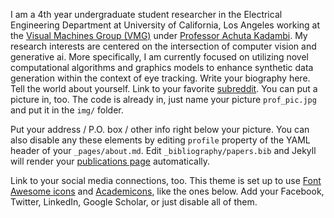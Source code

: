 I am a 4th year undergraduate student researcher in the Electrical Engineering Department at University of California, Los Angeles working at the [Visual Machines Group (VMG)](https://visual.ee.ucla.edu/) under [Professor Achuta Kadambi](https://www.ee.ucla.edu/achuta-kadambi/). My research interests are centered on the intersection of computer vision and generative ai. More specifically, I am currently focused on utilizing novel computational algorithms and graphics models to enhance synthetic data generation within the context of eye tracking. Write your biography here. Tell the world about yourself. Link to your favorite [subreddit](http://reddit.com). You can put a picture in, too. The code is already in, just name your picture `prof_pic.jpg` and put it in the `img/` folder.

Put your address / P.O. box / other info right below your picture. You can also disable any these elements by editing `profile` property of the YAML header of your `_pages/about.md`. Edit `_bibliography/papers.bib` and Jekyll will render your [publications page](/al-folio/publications/) automatically.

Link to your social media connections, too. This theme is set up to use [Font Awesome icons](https://fontawesome.com/) and [Academicons](https://jpswalsh.github.io/academicons/), like the ones below. Add your Facebook, Twitter, LinkedIn, Google Scholar, or just disable all of them.
